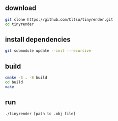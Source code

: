 ## download
```bash
git clone https://github.com/Cltsu/tinyrender.git
cd tinyrender
```
## install dependencies
```bash
git submodule update --init --recursive
```
## build
```bash
cmake -S . -B build
cd build
make
```
## run
```bash
./tinyrender [path to .obj file]
```

